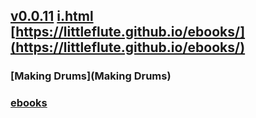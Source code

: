 ## [v0.0.11](https://github.com/littleflute/ebooks/edit/master/README.md) [i.html](i.html) [https://littleflute.github.io/ebooks/](https://littleflute.github.io/ebooks/)
### [Making Drums](Making Drums)
### [ebooks](https://github.com/littleflute/ebooks1) 
